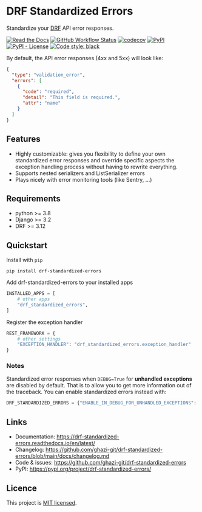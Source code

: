 # DRF Standardized Errors

Standardize your [DRF](https://www.django-rest-framework.org/) API error responses.

[![Read the Docs](https://img.shields.io/readthedocs/drf-standardized-errors)](https://drf-standardized-errors.readthedocs.io/en/latest/)
[![GitHub Workflow Status](https://img.shields.io/github/workflow/status/ghazi-git/drf-standardized-errors/Tests?label=Tests&logo=GitHub)](https://github.com/ghazi-git/drf-standardized-errors/actions/workflows/tests.yml)
[![codecov](https://codecov.io/gh/ghazi-git/drf-standardized-errors/branch/main/graph/badge.svg?token=JXTTT1KVBR)](https://codecov.io/gh/ghazi-git/drf-standardized-errors)
[![PyPI](https://img.shields.io/pypi/v/drf-standardized-errors)](https://pypi.org/project/drf-standardized-errors/)
[![PyPI - License](https://img.shields.io/pypi/l/drf-standardized-errors)](LICENSE)
[![Code style: black](https://img.shields.io/badge/code%20style-black-000000.svg)](https://github.com/psf/black)

By default, the API error responses (4xx and 5xx) will look like:

```json
{
  "type": "validation_error",
  "errors": [
    {
      "code": "required",
      "detail": "This field is required.",
      "attr": "name"
    }
  ]
}
```


## Features

- Highly customizable: gives you flexibility to define your own standardized error responses and override
specific aspects the exception handling process without having to rewrite everything.
- Supports nested serializers and ListSerializer errors
- Plays nicely with error monitoring tools (like Sentry, ...)


## Requirements

- python >= 3.8
- Django >= 3.2
- DRF >= 3.12


## Quickstart

Install with `pip`
```shell
pip install drf-standardized-errors
```

Add drf-standardized-errors to your installed apps
```python
INSTALLED_APPS = [
    # other apps
    "drf_standardized_errors",
]
```

Register the exception handler
```python
REST_FRAMEWORK = {
    # other settings
    "EXCEPTION_HANDLER": "drf_standardized_errors.exception_handler"
}
```

### Notes
Standardized error responses when `DEBUG=True` for **unhandled exceptions** are disabled by default. That is
to allow you to get more information out of the traceback. You can enable standardized errors instead with:
```python
DRF_STANDARDIZED_ERRORS = {"ENABLE_IN_DEBUG_FOR_UNHANDLED_EXCEPTIONS": True}
```


## Links

- Documentation: https://drf-standardized-errors.readthedocs.io/en/latest/
- Changelog: https://github.com/ghazi-git/drf-standardized-errors/blob/main/docs/changelog.md
- Code & issues: https://github.com/ghazi-git/drf-standardized-errors
- PyPI: https://pypi.org/project/drf-standardized-errors/


## Licence

This project is [MIT licensed](LICENSE).
